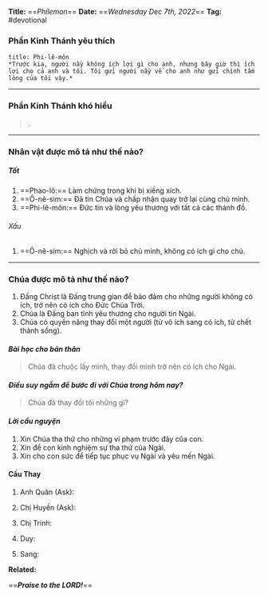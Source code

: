 **Title:** ==*Philemon*==
**Date:** ==*Wednesday Dec 7th, 2022*==
**Tag:** #devotional

### **Phần Kinh Thánh yêu thích**
```ad-bible
title: Phi-lê-môn
*Trước kia, người nầy không ích lợi gì cho anh, nhưng bây giờ thì ích lợi cho cả anh và tôi. Tôi gửi người nầy về cho anh như gửi chính tấm lòng của tôi vậy.*
```
----
### **Phần Kinh Thánh khó hiểu**
> .
----
### **Nhân vật được mô tả như thế nào?**
##### Tốt
1. ==Phao-lô:== Làm chứng trong khi bị xiềng xích.
2. ==Ô-nê-sim:== Đã tin Chúa và chấp nhận quay trở lại cùng chủ mình.
3. ==Phi-lê-môn:== Đức tin và lòng yêu thương với tất cả các thánh đồ.
###### Xấu
1. ==Ô-nê-sim:== Nghịch và rời bỏ chủ mình, không có ích gì cho chủ.
----
### **Chúa được mô tả như thế nào?**
1. Đấng Christ là Đấng trung gian để bảo đảm cho những người không có ích, trở nên có ích cho Đức Chúa Trời.
2. Chúa là Đấng ban tình yêu thương cho người tin Ngài.
3. Chúa có quyền năng thay đổi một người (từ vô ích sang có ích, từ chết thành sống).
#### *Bài học cho bản thân*
> Chúa đã chuộc lấy mình, thay đổi mình trở nên có ích cho Ngài.
#### *Điều suy ngẫm để bước đi với Chúa trong hôm nay?*
> Chúa đã thay đổi tôi những gì?
#### *Lời cầu nguyện*
1. Xin Chúa tha thứ cho những vi phạm trước đây của con.
2. Xin để con kinh nghiệm sự tha thứ của Ngài.
3. Xin cho con sức để tiếp tục phục vụ Ngài và yêu mến Ngài.

#### Cầu Thay
1. Anh Quân (Ask):

2. Chị Huyền (Ask):

3. Chị Trinh:

4. Duy:

5. Sang:


**Related:**


==***Praise to the LORD!***==
